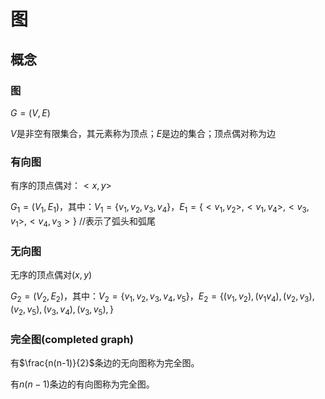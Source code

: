 # 图

## 概念

### 图

$G = (V,E)$

$V$是非空有限集合，其元素称为顶点；$E$是边的集合；顶点偶对称为边

### 有向图

有序的顶点偶对：$<x,y>$

$G_1=(V_1,E_1)$，其中：$V_1=\{v_1,v_2,v_3,v_4\}$，$E_1=\{<v_1,v_2>, <v_1,v_4>,<v_3,v_1>,<v_4,v_3>\}$ //表示了弧头和弧尾

### 无向图

无序的顶点偶对$(x,y)$

$G_2=(V_2,E_2)$，其中：$V_2=\{v_1,v_2,v_3,v_4,v_5\}$，$E_2=\{(v_1,v_2),(v_1v_4),(v_2,v_3),(v_2,v_5),(v_3,v_4),(v_3,v_5),\}$

### 完全图(completed graph)

有$\frac{n(n-1)}{2}$条边的无向图称为完全图。

有$n(n-1)$条边的有向图称为完全图。



